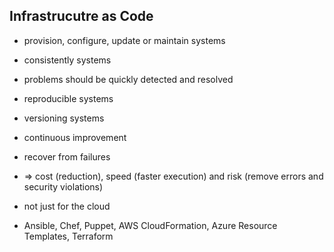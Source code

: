 ## Infrastrucutre as Code
* provision, configure, update or maintain systems
* consistently systems
* problems should be quickly detected and resolved
* reproducible systems
* versioning systems
* continuous improvement
* recover from failures
*  => cost (reduction), speed (faster execution) and risk (remove errors and security violations)
* not just for the cloud


* Ansible, Chef, Puppet, AWS CloudFormation, Azure Resource Templates, Terraform